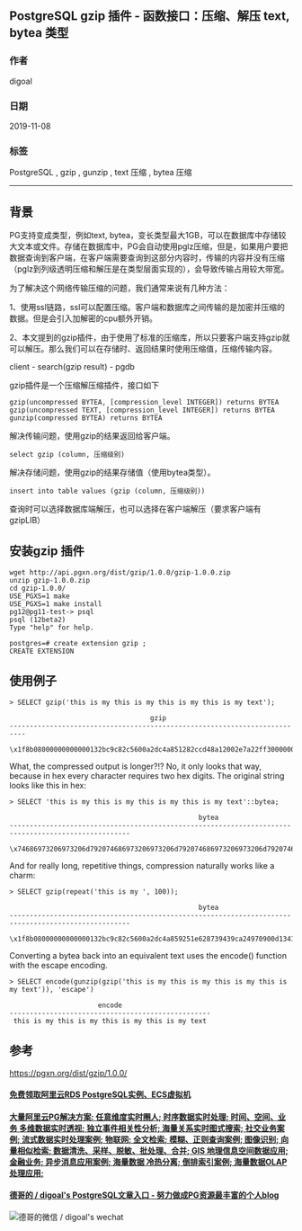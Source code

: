 ## PostgreSQL gzip 插件 - 函数接口：压缩、解压 text, bytea 类型  
                                                                                         
### 作者                                                
digoal                                                                                         
                                                                                         
### 日期                                                                                         
2019-11-08                                                                                      
                                                                                         
### 标签                                                                                         
PostgreSQL , gzip , gunzip , text 压缩 , bytea 压缩  
                                                                                         
----                                                                                         
                                                                                         
## 背景          
PG支持变成类型，例如text, bytea，变长类型最大1GB，可以在数据库中存储较大文本或文件。存储在数据库中，PG会自动使用pglz压缩，但是，如果用户要把数据查询到客户端，在客户端需要查询到这部分内容时，传输的内容并没有压缩（pglz到列级透明压缩和解压是在类型层面实现的），会导致传输占用较大带宽。  
  
为了解决这个网络传输压缩的问题，我们通常来说有几种方法：  
  
1、使用ssl链路，ssl可以配置压缩。客户端和数据库之间传输的是加密并压缩的数据。但是会引入加解密的cpu额外开销。  
  
2、本文提到的gzip插件，由于使用了标准的压缩库，所以只要客户端支持gzip就可以解压。那么我们可以在存储时、返回结果时使用压缩值，压缩传输内容。  
  
client - search(gzip result) - pgdb  
  
gzip插件是一个压缩解压缩插件，接口如下  
  
```  
gzip(uncompressed BYTEA, [compression_level INTEGER]) returns BYTEA  
gzip(uncompressed TEXT, [compression_level INTEGER]) returns BYTEA  
gunzip(compressed BYTEA) returns BYTEA  
```  
  
解决传输问题，使用gzip的结果返回给客户端。  
  
```  
select gzip (column, 压缩级别)  
```  
  
解决存储问题，使用gzip的结果存储值（使用bytea类型）。  
  
```  
insert into table values (gzip (column, 压缩级别))  
```  
  
查询时可以选择数据库端解压，也可以选择在客户端解压（要求客户端有gzipLIB）  
  
## 安装gzip 插件  
```  
wget http://api.pgxn.org/dist/gzip/1.0.0/gzip-1.0.0.zip  
unzip gzip-1.0.0.zip  
cd gzip-1.0.0/  
USE_PGXS=1 make  
USE_PGXS=1 make install  
pg12@pg11-test-> psql  
psql (12beta2)  
Type "help" for help.  
  
postgres=# create extension gzip ;  
CREATE EXTENSION  
```  
  
## 使用例子  
```  
> SELECT gzip('this is my this is my this is my this is my text');  
  
                                   gzip  
--------------------------------------------------------------------------  
 \x1f8b08000000000000132bc9c82c5600a2dc4a851282ccd48a12002e7a22ff30000000  
```  
  
What, the compressed output is longer?!? No, it only looks that way, because in hex every character requires two hex digits. The original string looks like this in hex:  
  
```  
> SELECT 'this is my this is my this is my this is my text'::bytea;  
  
                                               bytea  
----------------------------------------------------------------------------------------------------  
 \x74686973206973206d792074686973206973206d792074686973206973206d792074686973206973206d792074657874  
```  
  
And for really long, repetitive things, compression naturally works like a charm:  
  
```  
> SELECT gzip(repeat('this is my ', 100));  
  
                                               bytea  
----------------------------------------------------------------------------------------------------  
 \x1f8b08000000000000132bc9c82c5600a2dc4a859251e628739439ca24970900d1341c5c4c040000  
```  
  
Converting a bytea back into an equivalent text uses the encode() function with the escape encoding.  
  
```  
> SELECT encode(gunzip(gzip('this is my this is my this is my this is my text')), 'escape')  
  
                      encode  
--------------------------------------------------  
 this is my this is my this is my this is my text  
```  
  
## 参考    
https://pgxn.org/dist/gzip/1.0.0/    
    
  
  
  
  
  
  
  
  
  
  
  
  
  
  
  
  
  
  
  
#### [免费领取阿里云RDS PostgreSQL实例、ECS虚拟机](https://www.aliyun.com/database/postgresqlactivity "57258f76c37864c6e6d23383d05714ea")
  
  
#### [大量阿里云PG解决方案: 任意维度实时圈人; 时序数据实时处理; 时间、空间、业务 多维数据实时透视; 独立事件相关性分析; 海量关系实时图式搜索; 社交业务案例; 流式数据实时处理案例; 物联网; 全文检索; 模糊、正则查询案例; 图像识别; 向量相似检索; 数据清洗、采样、脱敏、批处理、合并; GIS 地理信息空间数据应用; 金融业务; 异步消息应用案例; 海量数据 冷热分离; 倒排索引案例; 海量数据OLAP处理应用;](https://yq.aliyun.com/topic/118 "40cff096e9ed7122c512b35d8561d9c8")
  
  
#### [德哥的 / digoal's PostgreSQL文章入口 - 努力做成PG资源最丰富的个人blog](https://github.com/digoal/blog/blob/master/README.md "22709685feb7cab07d30f30387f0a9ae")
  
  
![德哥的微信 / digoal's wechat](../pic/digoal_weixin.jpg "f7ad92eeba24523fd47a6e1a0e691b59")
  
